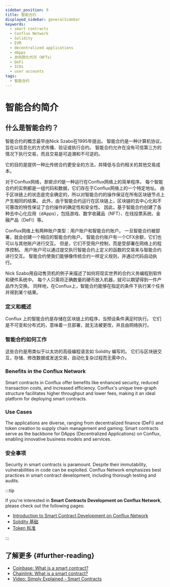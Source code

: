 ```yaml
---
sidebar_position: 9
title: 智能合约
displayed_sidebar: generalSidebar
keywords:
  - smart contracts
  - Conflux Network
  - Solidity
  - EVM
  - decentralized applications
  - dApps
  - 非同质化代币（NFTs）
  - DeFi
  - ICOs
  - user accounts
tags:
  - 智能合约
---
```


# 智能合约简介

## 什么是智能合约？

智能合约的概念最早由Nick Szabo在1995年提出。 智能合约是一种计算机协议，旨在以信息化的方式传播、验证或执行合约。 智能合约允许在没有可信第三方的情况下执行交易，而且交易是可追溯和不可逆的。

它的目的是提供一种比传统合约更安全的方法，并降低与合约相关的其他交易成本。

对于Conflux网络，*智能合约*是一种运行在Conflux网络上的简单程序。 每个智能合约的实例都是一组代码和数据，它们存在于Conflux网络上的一个特定地址。 由于区块链上的状态是完全确定的，所以对智能合约的操作保证在所有区块链节点上产生相同的结果。 此外，由于智能合约运行在区块链上，区块链的去中心化和不可篡改的特性保证了合约操作的确定性和安全性。 因此，基于智能合约创建了各种去中心化应用（dApps），包括游戏、数字收藏品（NFT）、在线投票系统、金融产品（DeFi）等。

Conflux网络上有两种账户类型：用户账户和智能合约账户。 一旦智能合约被部署，就会创建一个相应的智能合约账户。 智能合约账户有一个CFX余额，它们也可以与其他账户进行交互。 但是，它们不受用户控制，而是受部署在网络上的程序控制。 用户账户可以通过提交执行智能合约上定义的函数的交易来与智能合约进行交互。 智能合约使我们能够像传统合约一样定义规则，并通过代码自动执行。

Nick Szabo用自动售货机的例子来描述了如何将现实世界的合约义务编程到软件和硬件系统中。 每个人只需将正确数量的硬币放入机器，就可以期望得到一件产品作为交换。 同样地，在Conflux上，智能合约能够在指定的条件下执行某个任务并得到某个结果。

### 定义和概述
Conflux 上的智能合约是存储在区块链上的程序，当预设条件满足时执行。 它们是不可变和分布式的，意味着一旦部署，就无法被更改，并且由网络执行。

### 智能合约如何工作
这些合约是用类似于以太坊的高级编程语言如 Solidity 编写的。 它们与区块链交互，存储、修改数据或发送交易，自动化复杂过程而无需中介。

### Benefits in the Conflux Network
Smart contracts in Conflux offer benefits like enhanced security, reduced transaction costs, and increased efficiency. Conflux's unique tree-graph structure facilitates higher throughput and lower fees, making it an ideal platform for deploying smart contracts.

### Use Cases
The applications are diverse, ranging from decentralized finance (DeFi) and token creation to supply chain management and gaming. Smart contracts serve as the backbone for DApps (Decentralized Applications) on Conflux, enabling innovative business models and services.

### 安全事项
Security in smart contracts is paramount. Despite their immutability, vulnerabilities in code can be exploited. Conflux Network emphasizes best practices in smart contract development, including thorough testing and audits.

:::tip

If you're interested in **Smart Contracts Development on Conflux Network**, please check out the following pages:

- [Introduction to Smart Contract Development on Conflux Network](../build/smart-contracts/introduction-to-smart-contracts.md)
- [Solidity 基础](../build/smart-contracts/solidity-basics.md)
- [Token 标准](../build/smart-contracts/token-standards.md)

:::

## 了解更多 {#further-reading}

- [Coinbase: What is a smart contract?](https://www.coinbase.com/learn/crypto-basics/what-is-a-smart-contract)
- [Chainlink: What is a smart contract?](https://chain.link/education/smart-contracts)
- [Video: Simply Explained - Smart Contracts](https://youtu.be/ZE2HxTmxfrI)
